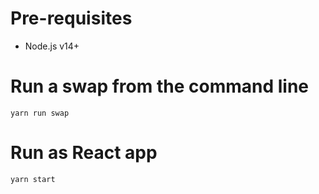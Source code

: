 # Pre-requisites
- Node.js v14+

# Run a swap from the command line
```
yarn run swap
```
# Run as React app
```
yarn start
```
